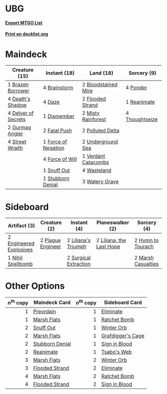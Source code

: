 # UBG

#### [Export MTGO List](../collection/UBG/UBG.txt)
#### [Print on decklist.org](http://decklist.org/?deckmain=2%09Bloodstained%20Mire%0A4%09Brainstorm%0A1%09Brazen%20Borrower%0A4%09Daze%0A4%09Death's%20Shadow%0A4%09Delver%20of%20Secrets%0A1%09Dismember%0A2%09Fatal%20Push%0A2%09Flooded%20Strand%0A1%09Force%20of%20Negation%0A4%09Force%20of%20Will%0A2%09Gurmag%20Angler%0A2%09Misty%20Rainforest%0A2%09Polluted%20Delta%0A4%09Ponder%0A1%09Reanimate%0A1%09Snuff%20Out%0A4%09Street%20Wraith%0A1%09Stubborn%20Denial%0A4%09Thoughtseize%0A2%09Underground%20Sea%0A1%09Verdant%20Catacombs%0A4%09Wasteland%0A3%09Watery%20Grave&deckside=2%09Engineered%20Explosives%0A2%09Hymn%20to%20Tourach%0A2%09Liliana's%20Triumph%0A2%09Liliana,%20the%20Last%20Hope%0A2%09Marsh%20Casualties%0A1%09Nihil%20Spellbomb%0A2%09Plague%20Engineer%0A2%09Surgical%20Extraction)
# Maindeck

|                                        Creature (15)                                         |                                         Instant (18)                                         |                                          Land (18)                                           |                                       Sorcery (9)                                       |
|----------------------------------------------------------------------------------------------|----------------------------------------------------------------------------------------------|----------------------------------------------------------------------------------------------|-----------------------------------------------------------------------------------------|
|1 [Brazen Borrower](http://gatherer.wizards.com/Pages/Card/Details.aspx?multiverseid=473001)  |4 [Brainstorm](http://gatherer.wizards.com/Pages/Card/Details.aspx?multiverseid=3897)         |2 [Bloodstained Mire](http://gatherer.wizards.com/Pages/Card/Details.aspx?multiverseid=405094)|4 [Ponder](http://gatherer.wizards.com/Pages/Card/Details.aspx?multiverseid=451051)      |
|4 [Death's Shadow](http://gatherer.wizards.com/Pages/Card/Details.aspx?multiverseid=425889)   |4 [Daze](http://gatherer.wizards.com/Pages/Card/Details.aspx?multiverseid=189255)             |2 [Flooded Strand](http://gatherer.wizards.com/Pages/Card/Details.aspx?multiverseid=405098)   |1 [Reanimate](http://gatherer.wizards.com/Pages/Card/Details.aspx?multiverseid=220576)   |
|4 [Delver of Secrets](http://gatherer.wizards.com/Pages/Card/Details.aspx?multiverseid=226749)|1 [Dismember](http://gatherer.wizards.com/Pages/Card/Details.aspx?multiverseid=382182)        |2 [Misty Rainforest](http://gatherer.wizards.com/Pages/Card/Details.aspx?multiverseid=405102) |4 [Thoughtseize](http://gatherer.wizards.com/Pages/Card/Details.aspx?multiverseid=438676)|
|2 [Gurmag Angler](http://gatherer.wizards.com/Pages/Card/Details.aspx?multiverseid=391850)    |2 [Fatal Push](http://gatherer.wizards.com/Pages/Card/Details.aspx?multiverseid=423724)       |2 [Polluted Delta](http://gatherer.wizards.com/Pages/Card/Details.aspx?multiverseid=405104)   |                                                                                         |
|4 [Street Wraith](http://gatherer.wizards.com/Pages/Card/Details.aspx?multiverseid=442097)    |1 [Force of Negation](http://gatherer.wizards.com/Pages/Card/Details.aspx?multiverseid=464001)|2 [Underground Sea](http://gatherer.wizards.com/Pages/Card/Details.aspx?multiverseid=886)     |                                                                                         |
|                                                                                              |4 [Force of Will](http://gatherer.wizards.com/Pages/Card/Details.aspx?multiverseid=3107)      |1 [Verdant Catacombs](http://gatherer.wizards.com/Pages/Card/Details.aspx?multiverseid=405113)|                                                                                         |
|                                                                                              |1 [Snuff Out](http://gatherer.wizards.com/Pages/Card/Details.aspx?multiverseid=201794)        |4 [Wasteland](http://gatherer.wizards.com/Pages/Card/Details.aspx?multiverseid=413790)        |                                                                                         |
|                                                                                              |1 [Stubborn Denial](http://gatherer.wizards.com/Pages/Card/Details.aspx?multiverseid=386673)  |3 [Watery Grave](http://gatherer.wizards.com/Pages/Card/Details.aspx?multiverseid=405114)     |                                                                                         |


# Sideboard

|                                          Artifact (3)                                           |                                        Creature (2)                                        |                                          Instant (4)                                           |                                         Planeswalker (2)                                          |                                         Sorcery (4)                                         |
|-------------------------------------------------------------------------------------------------|--------------------------------------------------------------------------------------------|------------------------------------------------------------------------------------------------|---------------------------------------------------------------------------------------------------|---------------------------------------------------------------------------------------------|
|2 [Engineered Explosives](http://gatherer.wizards.com/Pages/Card/Details.aspx?multiverseid=50139)|2 [Plague Engineer](http://gatherer.wizards.com/Pages/Card/Details.aspx?multiverseid=464049)|2 [Liliana's Triumph](http://gatherer.wizards.com/Pages/Card/Details.aspx?multiverseid=461025)  |2 [Liliana, the Last Hope](http://gatherer.wizards.com/Pages/Card/Details.aspx?multiverseid=414388)|2 [Hymn to Tourach](http://gatherer.wizards.com/Pages/Card/Details.aspx?multiverseid=413634) |
|1 [Nihil Spellbomb](http://gatherer.wizards.com/Pages/Card/Details.aspx?multiverseid=442215)     |                                                                                            |2 [Surgical Extraction](http://gatherer.wizards.com/Pages/Card/Details.aspx?multiverseid=397706)|                                                                                                   |2 [Marsh Casualties](http://gatherer.wizards.com/Pages/Card/Details.aspx?multiverseid=380238)|


# Other Options

|*n*<sup>th</sup> copy|                                      Maindeck Card                                       |*n*<sup>th</sup> copy|                                       Sideboard Card                                       |
|--------------------:|------------------------------------------------------------------------------------------|--------------------:|--------------------------------------------------------------------------------------------|
|                    1|[Preordain](http://gatherer.wizards.com/Pages/Card/Details.aspx?multiverseid=405347)      |                    1|[Eliminate](http://gatherer.wizards.com/Pages/Card/Details.aspx?multiverseid=485420)        |
|                    1|[Marsh Flats](http://gatherer.wizards.com/Pages/Card/Details.aspx?multiverseid=405101)    |                    1|[Ratchet Bomb](http://gatherer.wizards.com/Pages/Card/Details.aspx?multiverseid=370623)     |
|                    2|[Snuff Out](http://gatherer.wizards.com/Pages/Card/Details.aspx?multiverseid=201794)      |                    1|[Winter Orb](http://gatherer.wizards.com/Pages/Card/Details.aspx?multiverseid=643)          |
|                    2|[Marsh Flats](http://gatherer.wizards.com/Pages/Card/Details.aspx?multiverseid=405101)    |                    1|[Grafdigger's Cage](http://gatherer.wizards.com/Pages/Card/Details.aspx?multiverseid=278452)|
|                    2|[Stubborn Denial](http://gatherer.wizards.com/Pages/Card/Details.aspx?multiverseid=386673)|                    1|[Sign in Blood](http://gatherer.wizards.com/Pages/Card/Details.aspx?multiverseid=220480)    |
|                    2|[Reanimate](http://gatherer.wizards.com/Pages/Card/Details.aspx?multiverseid=220576)      |                    1|[Tsabo's Web](http://gatherer.wizards.com/Pages/Card/Details.aspx?multiverseid=23228)       |
|                    3|[Marsh Flats](http://gatherer.wizards.com/Pages/Card/Details.aspx?multiverseid=405101)    |                    2|[Winter Orb](http://gatherer.wizards.com/Pages/Card/Details.aspx?multiverseid=643)          |
|                    3|[Flooded Strand](http://gatherer.wizards.com/Pages/Card/Details.aspx?multiverseid=405098) |                    2|[Eliminate](http://gatherer.wizards.com/Pages/Card/Details.aspx?multiverseid=485420)        |
|                    4|[Marsh Flats](http://gatherer.wizards.com/Pages/Card/Details.aspx?multiverseid=405101)    |                    2|[Ratchet Bomb](http://gatherer.wizards.com/Pages/Card/Details.aspx?multiverseid=370623)     |
|                    4|[Flooded Strand](http://gatherer.wizards.com/Pages/Card/Details.aspx?multiverseid=405098) |                    2|[Sign in Blood](http://gatherer.wizards.com/Pages/Card/Details.aspx?multiverseid=220480)    |

